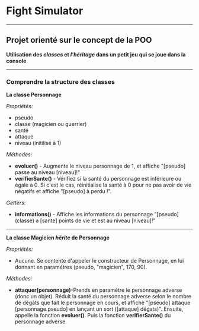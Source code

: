 # Fight Simulator


---------------------------------------------------------------


## Projet orienté sur le concept de la POO

__Utilisation des *classes* et *l'héritage* dans un petit jeu qui se joue dans la console__

------------------

### Comprendre la structure des classes
  
    

__La classe Personnage__

  *Propriétés:*  
  * pseudo
  * classe (magicien ou guerrier)
  * santé
  * attaque
  * niveau (initilisé à 1)

  *Méthodes:*  
  * __evoluer()__ - Augmente le niveau personnage de 1, et affiche "[pseudo] passe au niveau [niveau]!"
  * __verifierSante()__ - Vérifiez si la santé du personnage est inférieure ou égale à 0. Si c'est le cas, réinitialise la santé à 0 pour ne pas avoir de vie négatifs et affiche "[pseudo] à perdu !".

  *Getters:*  
   * __informations()__ - Affiche les informations du personnage "[pseudo] (classe) a [sante] points de vie et est au niveau [niveau]!"

   ---

   __La classe Magicien *hérite* de Personnage__

  *Propriétés:*  
  * Aucune. Se contente d'appeler le constructeur de Personnage, en lui donnant en paramétres (pseudo, "magicien", 170, 90).  

 *Méthodes:*  
 * __attaquer(personnage)__-Prends en paramétre le personnage adverse (donc un objet). Réduit la santé du personnage adverse selon le nombre de dégâts que fait le personnage en cours, et affiche "[pseudo] attaque [personnage.pseudo] en lançant un sort ([attaque]  dégats)". Ensuite, appelle la fonction __evoluer()__. Puis la fonction __verifierSante()__ du personnage adverse.